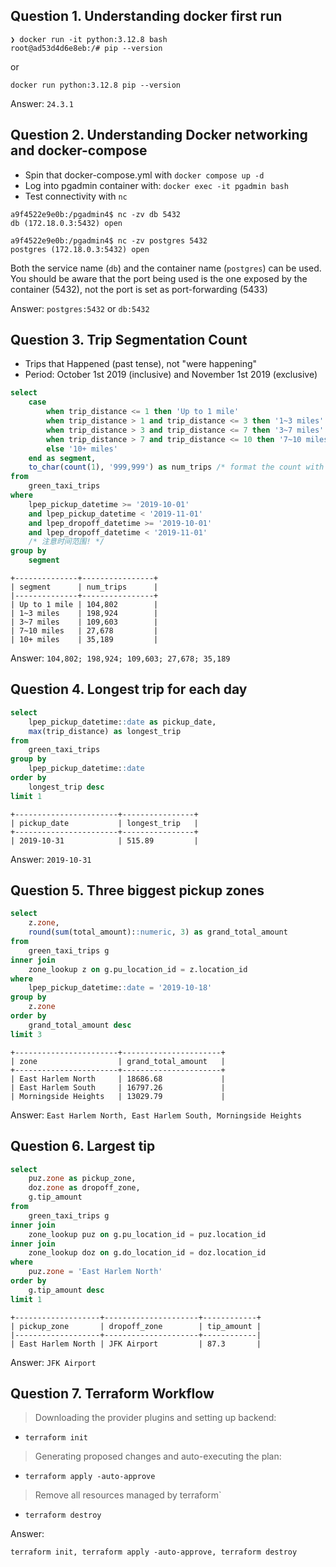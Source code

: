 ## Question 1. Understanding docker first run
```
❯ docker run -it python:3.12.8 bash
root@ad53d4d6e8eb:/# pip --version
```
or 
```shell
docker run python:3.12.8 pip --version
```

Answer: `24.3.1`


## Question 2. Understanding Docker networking and docker-compose

- Spin that docker-compose.yml with `docker compose up -d`
- Log into pgadmin container with: `docker exec -it pgadmin bash`
- Test connectivity with `nc`

```shell
a9f4522e9e0b:/pgadmin4$ nc -zv db 5432
db (172.18.0.3:5432) open

a9f4522e9e0b:/pgadmin4$ nc -zv postgres 5432
postgres (172.18.0.3:5432) open
```

Both the service name (`db`) and the container name (`postgres`) can be used.
You should be aware that the port being used is the one exposed by the container (5432), not the port is set as port-forwarding (5433)

Answer: `postgres:5432` or `db:5432`


## Question 3. Trip Segmentation Count

- Trips that Happened (past tense), not "were happening"
- Period: October 1st 2019 (inclusive) and November 1st 2019 (exclusive)

```sql
select
    case
        when trip_distance <= 1 then 'Up to 1 mile'
        when trip_distance > 1 and trip_distance <= 3 then '1~3 miles'
        when trip_distance > 3 and trip_distance <= 7 then '3~7 miles'
        when trip_distance > 7 and trip_distance <= 10 then '7~10 miles'
        else '10+ miles'
    end as segment,
    to_char(count(1), '999,999') as num_trips /* format the count with commas as a string */
from
    green_taxi_trips
where
    lpep_pickup_datetime >= '2019-10-01'
    and lpep_pickup_datetime < '2019-11-01'
    and lpep_dropoff_datetime >= '2019-10-01'
    and lpep_dropoff_datetime < '2019-11-01'
    /* 注意时间范围! */
group by
    segment
```
```
+--------------+----------------+
| segment      | num_trips      |
|--------------+----------------+
| Up to 1 mile | 104,802        |
| 1~3 miles    | 198,924        |
| 3~7 miles    | 109,603        |
| 7~10 miles   | 27,678         |
| 10+ miles    | 35,189         |
```

Answer: `104,802; 198,924; 109,603; 27,678; 35,189`


## Question 4. Longest trip for each day
```sql
select
    lpep_pickup_datetime::date as pickup_date,
    max(trip_distance) as longest_trip
from
    green_taxi_trips
group by
    lpep_pickup_datetime::date
order by
    longest_trip desc
limit 1
```
```
+-----------------------+----------------+
| pickup_date           | longest_trip   |
+-----------------------+----------------+
| 2019-10-31            | 515.89         |
```

Answer: `2019-10-31`


## Question 5. Three biggest pickup zones
```sql
select
    z.zone,
    round(sum(total_amount)::numeric, 3) as grand_total_amount
from
    green_taxi_trips g
inner join
    zone_lookup z on g.pu_location_id = z.location_id
where
    lpep_pickup_datetime::date = '2019-10-18'
group by
    z.zone
order by
    grand_total_amount desc
limit 3
```
```
+-----------------------+----------------------+
| zone                  | grand_total_amount   |
+-----------------------+----------------------+
| East Harlem North     | 18686.68             |
| East Harlem South     | 16797.26             |
| Morningside Heights   | 13029.79             |
```

Answer: `East Harlem North, East Harlem South, Morningside Heights`


## Question 6. Largest tip
```sql
select
    puz.zone as pickup_zone,
    doz.zone as dropoff_zone,
    g.tip_amount
from
    green_taxi_trips g
inner join
    zone_lookup puz on g.pu_location_id = puz.location_id
inner join
    zone_lookup doz on g.do_location_id = doz.location_id
where
    puz.zone = 'East Harlem North'
order by
    g.tip_amount desc
limit 1
```

```
+-------------------+---------------------+------------+
| pickup_zone       | dropoff_zone        | tip_amount |
|-------------------+---------------------+------------|
| East Harlem North | JFK Airport         | 87.3       |
```

Answer: `JFK Airport`


## Question 7. Terraform Workflow

> Downloading the provider plugins and setting up backend: 

- `terraform init`

> Generating proposed changes and auto-executing the plan: 

- `terraform apply -auto-approve`

> Remove all resources managed by terraform`

- `terraform destroy`

Answer:

```
terraform init, terraform apply -auto-approve, terraform destroy
```

